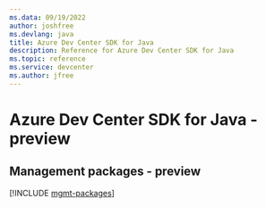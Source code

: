 ```yaml
---
ms.data: 09/19/2022
author: joshfree
ms.devlang: java
title: Azure Dev Center SDK for Java
description: Reference for Azure Dev Center SDK for Java
ms.topic: reference
ms.service: devcenter
ms.author: jfree
---
```

# Azure Dev Center SDK for Java - preview

## Management packages - preview
[!INCLUDE [mgmt-packages](dev-center-mgmt-index.md)]